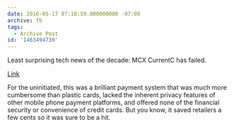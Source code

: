 ```yaml
---
date: 2016-05-17 07:18:59.000000000 -07:00
archive: fb
tags: 
  - Archive Post
id: '1463494739'
---
```


Least surprising tech news of the decade: MCX CurrentC has failed. 

[Link](http://techcrunch.com/2016/05/16/mcx-postpones-national-rollout-of-apple-pay-rival-currentc-lays-off-30-to-focus-on-bank-deals/)

For the uninitiated, this was a brilliant payment system that was much more cumbersome than plastic cards, lacked the inherent privacy features of other mobile phone payment platforms, and offered none of the financial security or convenience of credit cards. But you know, it saved retailers a few cents so it was sure to be a hit.
